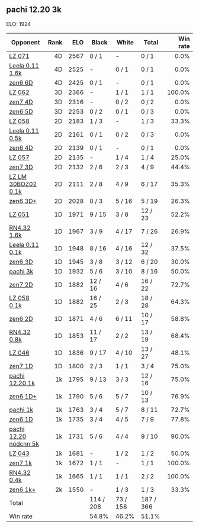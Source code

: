 ## pachi 12.20 3k ##

ELO: 1924

Opponent | Rank | ELO | Black | White | Total | Win rate
---------|-----:|----:|-------|-------|-------|-------:
[LZ 071](LZ%20071.md) | 4D | 2567 | 0 / 1 | - | 0 / 1 | 0.0%
[Leela 0.11 1.6k](Leela%200.11%201.6k.md) | 4D | 2525 | - | 0 / 1 | 0 / 1 | 0.0%
[zen6 6D](zen6%206D.md) | 4D | 2425 | 0 / 1 | - | 0 / 1 | 0.0%
[LZ 062](LZ%20062.md) | 3D | 2366 | - | 1 / 1 | 1 / 1 | 100.0%
[zen7 4D](zen7%204D.md) | 3D | 2316 | - | 0 / 2 | 0 / 2 | 0.0%
[zen6 5D](zen6%205D.md) | 3D | 2253 | 0 / 2 | 0 / 1 | 0 / 3 | 0.0%
[LZ 058](LZ%20058.md) | 2D | 2183 | 1 / 3 | - | 1 / 3 | 33.3%
[Leela 0.11 0.5k](Leela%200.11%200.5k.md) | 2D | 2161 | 0 / 1 | 0 / 2 | 0 / 3 | 0.0%
[zen6 4D](zen6%204D.md) | 2D | 2139 | 0 / 1 | - | 0 / 1 | 0.0%
[LZ 057](LZ%20057.md) | 2D | 2135 | - | 1 / 4 | 1 / 4 | 25.0%
[zen7 3D](zen7%203D.md) | 2D | 2132 | 2 / 6 | 2 / 3 | 4 / 9 | 44.4%
[LZ LM 30BOZ02 0.1k](LZ%20LM%2030BOZ02%200.1k.md) | 2D | 2111 | 2 / 8 | 4 / 9 | 6 / 17 | 35.3%
[zen6 3D+](zen6%203D+.md) | 2D | 2028 | 0 / 3 | 5 / 16 | 5 / 19 | 26.3%
[LZ 051](LZ%20051.md) | 1D | 1971 | 9 / 15 | 3 / 8 | 12 / 23 | 52.2%
[RN4.32 1.6k](RN4.32%201.6k.md) | 1D | 1967 | 3 / 9 | 4 / 17 | 7 / 26 | 26.9%
[Leela 0.11 0.1k](Leela%200.11%200.1k.md) | 1D | 1948 | 8 / 16 | 4 / 16 | 12 / 32 | 37.5%
[zen6 3D](zen6%203D.md) | 1D | 1945 | 3 / 8 | 3 / 12 | 6 / 20 | 30.0%
[pachi 3k](pachi%203k.md) | 1D | 1932 | 5 / 6 | 3 / 10 | 8 / 16 | 50.0%
[zen7 2D](zen7%202D.md) | 1D | 1882 | 12 / 16 | 4 / 6 | 16 / 22 | 72.7%
[LZ 058 0.1k](LZ%20058%200.1k.md) | 1D | 1882 | 16 / 25 | 2 / 3 | 18 / 28 | 64.3%
[zen6 2D](zen6%202D.md) | 1D | 1871 | 4 / 6 | 6 / 11 | 10 / 17 | 58.8%
[RN4.32 0.8k](RN4.32%200.8k.md) | 1D | 1853 | 11 / 17 | 2 / 2 | 13 / 19 | 68.4%
[LZ 046](LZ%20046.md) | 1D | 1836 | 9 / 17 | 4 / 10 | 13 / 27 | 48.1%
[zen7 1D](zen7%201D.md) | 1D | 1800 | 2 / 3 | 1 / 1 | 3 / 4 | 75.0%
[pachi 12.20 1k](pachi%2012.20%201k.md) | 1k | 1795 | 9 / 13 | 3 / 3 | 12 / 16 | 75.0%
[zen6 1D+](zen6%201D+.md) | 1k | 1790 | 5 / 6 | 5 / 7 | 10 / 13 | 76.9%
[pachi 1k](pachi%201k.md) | 1k | 1763 | 3 / 4 | 5 / 7 | 8 / 11 | 72.7%
[zen6 1D](zen6%201D.md) | 1k | 1735 | 3 / 4 | 4 / 5 | 7 / 9 | 77.8%
[pachi 12.20 nodcnn 5k](pachi%2012.20%20nodcnn%205k.md) | 1k | 1731 | 5 / 6 | 4 / 4 | 9 / 10 | 90.0%
[LZ 043](LZ%20043.md) | 1k | 1681 | - | 1 / 2 | 1 / 2 | 50.0%
[zen7 1k](zen7%201k.md) | 1k | 1672 | 1 / 1 | - | 1 / 1 | 100.0%
[RN4.32 0.4k](RN4.32%200.4k.md) | 1k | 1665 | 1 / 1 | 1 / 1 | 2 / 2 | 100.0%
[zen6 1k+](zen6%201k+.md) | 2k | 1550 | - | 1 / 3 | 1 / 3 | 33.3%
Total | | | 114 / 208 | 73 / 158 | 187 / 366 | 
Win rate| | | 54.8% | 46.2% | 51.1% | 
